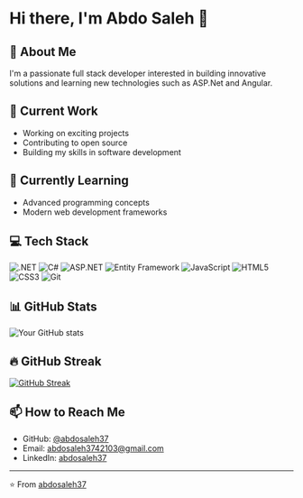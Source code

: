 # Hi there, I'm Abdo Saleh 👋

## 🚀 About Me
I'm a passionate full stack developer interested in building innovative solutions and learning new technologies such as ASP.Net and Angular.

## 🔭 Current Work
- Working on exciting projects
- Contributing to open source
- Building my skills in software development

## 🌱 Currently Learning
- Advanced programming concepts
- Modern web development frameworks

## 💻 Tech Stack
![.NET](https://img.shields.io/badge/-.NET-512BD4?style=flat-square&logo=dotnet&logoColor=white)
![C#](https://img.shields.io/badge/-C%23-239120?style=flat-square&logo=csharp&logoColor=white)
![ASP.NET](https://img.shields.io/badge/-ASP.NET-512BD4?style=flat-square&logo=dotnet&logoColor=white)
![Entity Framework](https://img.shields.io/badge/-Entity%20Framework-512BD4?style=flat-square&logo=dotnet&logoColor=white)
![JavaScript](https://img.shields.io/badge/-JavaScript-F7DF1E?style=flat-square&logo=javascript&logoColor=black)
![HTML5](https://img.shields.io/badge/-HTML5-E34F26?style=flat-square&logo=html5&logoColor=white)
![CSS3](https://img.shields.io/badge/-CSS3-1572B6?style=flat-square&logo=css3&logoColor=white)
![Git](https://img.shields.io/badge/-Git-F05032?style=flat-square&logo=git&logoColor=white)

## 📊 GitHub Stats
![Your GitHub stats](https://github-readme-stats.vercel.app/api?username=abdosaleh37&show_icons=true&theme=radical)

## 🔥 GitHub Streak
[![GitHub Streak](https://github-readme-streak-stats.herokuapp.com/?user=abdosaleh37&theme=radical)](https://git.io/streak-stats)

## 📫 How to Reach Me
- GitHub: [@abdosaleh37](https://github.com/abdosaleh37)
- Email: [abdosaleh3742103@gmail.com](mailto:abdosaleh3742103@gmail.com)
- LinkedIn: [abdosaleh37](https://linkedin.com/in/abdosaleh37)


---
⭐️ From [abdosaleh37](https://github.com/abdosaleh37)
